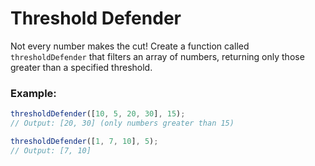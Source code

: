 # Threshold Defender

Not every number makes the cut! Create a function called `thresholdDefender` that filters an array of numbers, returning only those greater than a specified threshold.

### Example:

```js
thresholdDefender([10, 5, 20, 30], 15);
// Output: [20, 30] (only numbers greater than 15)

thresholdDefender([1, 7, 10], 5);
// Output: [7, 10]
```
